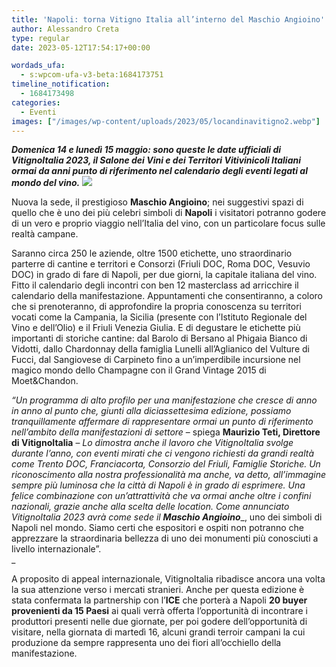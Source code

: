 ```yaml
---
title: 'Napoli: torna Vitigno Italia all’interno del Maschio Angioino'
author: Alessandro Creta
type: regular
date: 2023-05-12T17:54:17+00:00

wordads_ufa:
  - s:wpcom-ufa-v3-beta:1684173751
timeline_notification:
  - 1684173498
categories:
  - Eventi
images: ["/images/wp-content/uploads/2023/05/locandinavitigno2.webp"]
---
```

**_Domenica 14 e lunedì 15 maggio: sono queste le date ufficiali di VitignoItalia 2023, il Salone dei Vini e dei Territori Vitivinicoli Italiani ormai da anni punto di riferimento nel calendario degli eventi legati al mondo del vino._** 
![](/images/wp-content/uploads/2023/05/maschio7.webp)
 

Nuova la sede, il prestigioso **Maschio Angioino**; nei suggestivi spazi di quello che è uno dei più celebri simboli di **Napoli** i visitatori potranno godere di un vero e proprio viaggio nell’Italia del vino, con un particolare focus sulle realtà campane.

Saranno circa 250 le aziende, oltre 1500 etichette, uno straordinario parterre di cantine e territori e Consorzi (Friuli DOC, Roma DOC, Vesuvio DOC) in grado di fare di Napoli, per due giorni, la capitale italiana del vino. Fitto il calendario degli incontri con ben 12 masterclass ad arricchire il calendario della manifestazione. Appuntamenti che consentiranno, a coloro che si prenoteranno, di approfondire la propria conoscenza su territori vocati come la Campania, la Sicilia (presente con l’Istituto Regionale del Vino e dell’Olio) e il Friuli Venezia Giulia. E di degustare le etichette più importanti di storiche cantine: dal Barolo di Bersano al Phigaia Bianco di Vidotti, dallo Chardonnay della famiglia Lunelli all’Aglianico del Vulture di Fucci, dal Sangiovese di Carpineto fino a un’imperdibile incursione nel magico mondo dello Champagne con il Grand Vintage 2015 di Moet&Chandon.  


_“Un programma di alto profilo per una manifestazione che cresce di anno in anno al punto che, giunti alla diciassettesima edizione, possiamo tranquillamente affermare di rappresentare ormai un punto di riferimento nell’ambito della manifestazioni di settore_ – spiega **Maurizio Teti, Direttore di VitignoItalia** – _Lo dimostra anche il lavoro che VitignoItalia svolge durante l’anno, con eventi mirati che ci vengono richiesti da grandi realtà come Trento DOC, Franciacorta, Consorzio del Friuli, Famiglie Storiche. Un riconoscimento alla nostra professionalità ma anche, va detto, all’immagine sempre più luminosa che la città di Napoli è in grado di esprimere. Una felice combinazione con un’attrattività che va ormai anche oltre i confini nazionali, grazie anche alla scelta delle location. Come annunciato VitignoItalia 2023 avrà come sede il_ **_Maschio Angioino_**_, uno dei simboli di Napoli nel mondo. Siamo certi che espositori e ospiti non potranno che apprezzare la straordinaria bellezza di uno dei monumenti più conosciuti a livello internazionale”.  
_ 

A proposito di appeal internazionale, VitignoItalia ribadisce ancora una volta la sua attenzione verso i mercati stranieri. Anche per questa edizione è stata confermata la partnership con l’**ICE** che porterà a Napoli **20 buyer provenienti da 15 Paesi** ai quali verrà offerta l’opportunità di incontrare i produttori presenti nelle due giornate, per poi godere dell’opportunità di visitare, nella giornata di martedì 16, alcuni grandi terroir campani la cui produzione da sempre rappresenta uno dei fiori all’occhiello della manifestazione.